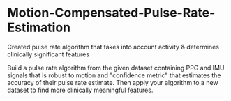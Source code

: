 # Motion-Compensated-Pulse-Rate-Estimation
Created pulse rate algorithm that takes into account activity &amp; determines clinically significant features


Build a pulse rate algorithm from the given dataset containing PPG and IMU signals that is robust to motion and "confidence metric" that estimates the accuracy of their pulse rate estimate. Then apply your algorithm to a new dataset to find more clinically meaningful features.

